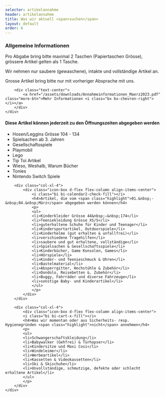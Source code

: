 ```yaml
---
selector: artikelannahme
header: artikelannahme
title: Was wir aktuell <span>suchen</span>
layout: default
order: 6
---
```


<div class="row gy-4">

  <div class="col-lg-4" data-aos="fade-up" data-aos-delay="100">
    <div class="artikelannahme-box">
        <h3>Allgemeine Informationen</h3>
        <p>
        Pro Abgabe bring bitte maximal 2 Taschen (Papiertaschen Grösse), grössere Artikel gelten als 1 Tasche. 
        </p>
        <p>Wir nehmen nur saubere (gewaschene), intakte und vollständige Artikel an. 
        </p>
        <p>Grosse Artikel bring bitte nur mit vorheriger Absprache mit uns.
        </p>
        
        <div class="text-center">
            <a href="/assets/downloads/Annahmeinformationen_Maerz2023.pdf" class="more-btn">Mehr Informationen <i class="bx bx-chevron-right"></i></a>
        </div>
    </div>
  </div>

  <div class="col-lg-8 d-flex align-items-center">
    <div class="row gy-4">  
        <div class="col-xl-4">
            <div class="icon-box d-flex flex-column align-items-center">
                <i class="bi bi-bag-heart-fill"></i>
                <h4>Diese Artikel können <span class="highlight">jederzeit</span> zu den Öffnungszeiten abgegeben werden</h4>
                <p>
                <ul>
                <li>Hosen/Leggins Grösse 104&nbsp;-&nbsp;134</li>
                <li>Spielsachen ab 3. Jahren</li>
                <li>Gesellschaftsspiele</li>
                <li>Playmobil</li>
                <li>Lego</li>
                <li>Tip Toi Artikel</li>
                <li>Wieso, Weshalb, Warum Bücher</li>
                <li>Tonies</li>
                <li>Nintendo Switch Spiele</li>
                </ul>
                </p>
            </div>
        </div>
    
        <div class="col-xl-4">
            <div class="icon-box d-flex flex-column align-items-center">
                <i class="bi bi-calendar2-check-fill"></i>
                <h4>Artikel, die vom <span class="highlight">01.&nbsp;-&nbsp;04.&nbsp;März</span> abgegeben werden können</h4>
                <p>
                <ul>
                <li>Kinderkleider Grösse 44&nbsp;–&nbsp;174</li>
                <li>Teeniekleidung Grösse XS/S</li>
                <li>guterhaltene Schuhe für Kinder und Teenager</li>
                <li>Kindersportartikel, Outdoorspiele</li>
                <li>Kinderhelme (gut erhalten & unfallfrei)</li>
                <li>verschiedene Tragehilfen</li>
                <li>saubere und gut erhaltene, vollständige</li>
                <li>Spielsachen & Gesellschaftsspiele</li>
                <li>Kinderbücher, Game Konsolen, Games</li>
                <li>Hörspiele</li>
                <li>Kinder- und Teenieschmuck & Uhren</li>
                <li>Bastelmaterial</li>
                <li>Absperrgitter, Hochstühle & Zubehör</li>
                <li>Dondolo, Reisebetten &. Zubehör</li>
                <li>Buggy, Fahrräder und diverse Fahrzeuge</li>
                <li>sonstige Baby- und Kinderartikel</li>
                </ul>
                </p>
            </div>
        </div>

        <div class="col-xl-4">
            <div class="icon-box d-flex flex-column align-items-center">
            <i class="bi bi-cart-x-fill"></i>
            <h4>Was wir momentan oder aus Sicherheits- resp. Hygienegründen <span class="highlight">nicht</span> annehmen</h4>
            <p>
            <ul>
            <li>Schwangerschaftskleidung</li>
            <li>Babywalker (Gehfrei) & Türhopser</li>
            <li>Kindersitze und Maxi Cosi</li>
            <li>Windeleimer</li>
            <li>Werbeartikel</li>
            <li>Kassetten & Videokassetten</li>
            <li>Ski & Skischuhe</li>
            <li>Unvollständige, schmutzige, defekte oder schlecht erhaltene Artikel</li>
            </ul>
            </p>
        </div>
    </div>
  </div>
  </div>
</div>

